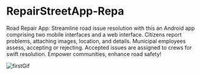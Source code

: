 # RepairStreetApp-Repa
Road Repair App: Streamline road issue resolution with this an Android app comprising two mobile interfaces and a web interface. Citizens report problems, attaching images, location, and details. Municipal employees assess, accepting or rejecting. Accepted issues are assigned to crews for swift resolution. Empower communities, enhance road safety!


![firstGif](https://github.com/HaMzAnAnAaH/RepairSteertAppRepa/assets/148029535/b572239c-1e0f-4e2e-9148-a980b47949b0)





